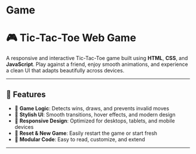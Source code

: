 # Game
# 🎮 Tic-Tac-Toe Web Game

A responsive and interactive Tic-Tac-Toe game built using **HTML**, **CSS**, and **JavaScript**. Play against a friend, enjoy smooth animations, and experience a clean UI that adapts beautifully across devices.

---

## 🚀 Features

- 🧠 **Game Logic**: Detects wins, draws, and prevents invalid moves
- 🎨 **Stylish UI**: Smooth transitions, hover effects, and modern design
- 📱 **Responsive Design**: Optimized for desktops, tablets, and mobile devices
- 🔄 **Reset & New Game**: Easily restart the game or start fresh
- 🧩 **Modular Code**: Easy to read, customize, and extend

---
